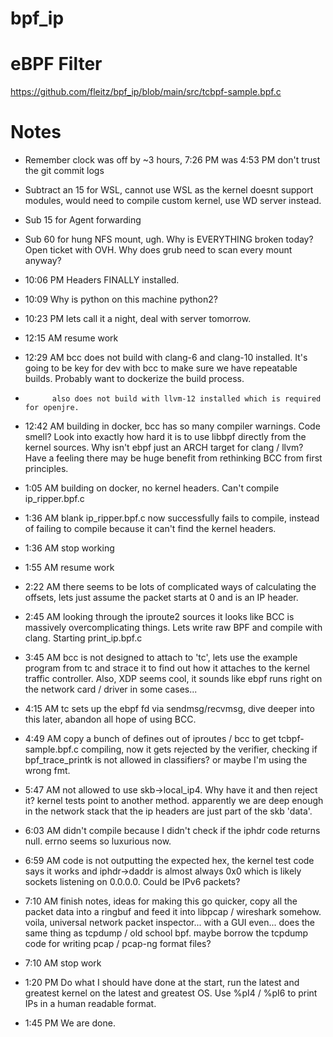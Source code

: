 # bpf_ip
# eBPF Filter
https://github.com/fleitz/bpf_ip/blob/main/src/tcbpf-sample.bpf.c

# Notes
* Remember clock was off by ~3 hours, 7:26 PM was 4:53 PM don't trust the git commit logs
* Subtract an 15 for WSL, cannot use WSL as the kernel doesnt support modules, would need to compile custom kernel, use WD server instead.
* Sub 15 for Agent forwarding
* Sub 60 for hung NFS mount, ugh. Why is EVERYTHING broken today? Open ticket with OVH. Why does grub need to scan every mount anyway?
* 10:06 PM Headers FINALLY installed.
* 10:09 Why is python on this machine python2?
* 10:23 PM lets call it a night, deal with server tomorrow.

* 12:15 AM resume work

* 12:29 AM bcc does not build with clang-6 and clang-10 installed. It's going to be key for dev with bcc to make sure we have repeatable builds. Probably want to dockerize the build process.
*           also does not build with llvm-12 installed which is required for openjre.
* 12:42 AM building in docker, bcc has so many compiler warnings. Code smell? Look into exactly how hard it is to use libbpf directly from the kernel sources. Why isn't ebpf just an ARCH target for clang / llvm? Have a feeling there may be huge benefit from rethinking BCC from first principles. 
* 1:05 AM building on docker, no kernel headers. Can't compile ip_ripper.bpf.c
* 1:36 AM blank ip_ripper.bpf.c now successfully fails to compile, instead of failing to compile because it can't find the kernel headers.
* 1:36 AM stop working
* 1:55 AM resume work
* 2:22 AM there seems to be lots of complicated ways of calculating the offsets, lets just assume the packet starts at 0 and is an IP header.
* 2:45 AM looking through the iproute2 sources it looks like BCC is massively overcomplicating things. Lets write raw BPF and compile with clang. Starting print_ip.bpf.c
* 3:45 AM bcc is not designed to attach to 'tc', lets use the example program from tc and strace it to find out how it attaches to the kernel traffic controller. Also, XDP seems cool, it sounds like ebpf runs right on the network card / driver in some cases...
* 4:15 AM tc sets up the ebpf fd via sendmsg/recvmsg, dive deeper into this later, abandon all hope of using BCC.
* 4:49 AM copy a bunch of defines out of iproutes / bcc to get tcbpf-sample.bpf.c compiling, now it gets rejected by the verifier, checking if bpf_trace_printk is not allowed in classifiers? or maybe I'm using the wrong fmt.
* 5:47 AM not allowed to use skb->local_ip4. Why have it and then reject it? kernel tests point to another method. apparently we are deep enough in the network stack that the ip headers are just part of the skb 'data'.
* 6:03 AM didn't compile because I didn't check if the iphdr code returns null. errno seems so luxurious now.
* 6:59 AM code is not outputting the expected hex, the kernel test code says it works and iphdr->daddr is almost always 0x0 which is likely sockets listening on 0.0.0.0. Could be IPv6 packets?
* 7:10 AM finish notes, ideas for making this go quicker, copy all the packet data into a ringbuf and feed it into libpcap / wireshark somehow. voila, universal network packet inspector... with a GUI even... does the same thing as tcpdump / old school bpf. maybe borrow the tcpdump code for writing pcap / pcap-ng format files?
* 7:10 AM stop work
* 1:20 PM Do what I should have done at the start, run the latest and greatest kernel on the latest and greatest OS. Use %pI4 / %pI6 to print IPs in a human readable format. 
* 1:45 PM We are done.


